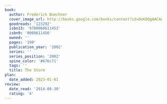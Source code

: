 ```yaml
---
book:
  author: Frederick Buechner
  cover_image_url: http://books.google.com/books/content?id=DeK8QgAACAAJ&printsec=frontcover&img=1&zoom=1&source=gbs_api
  goodreads: '123292'
  isbn13: '9780060611453'
  isbn9: '0060611456'
  owned: ''
  pages: '199'
  publication_year: '2002'
  series: ''
  series_position: '2002'
  spine_color: '#676c71'
  tags: ''
  title: The Storm
plan:
  date_added: 2023-01-01
review:
  date_read: '2014-08-30'
  rating: '4'
---
```

